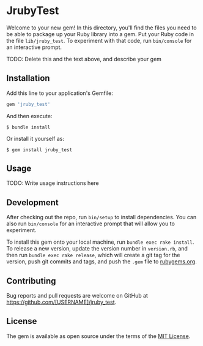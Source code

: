 # JrubyTest

Welcome to your new gem! In this directory, you'll find the files you need to be able to package up your Ruby library into a gem. Put your Ruby code in the file `lib/jruby_test`. To experiment with that code, run `bin/console` for an interactive prompt.

TODO: Delete this and the text above, and describe your gem

## Installation

Add this line to your application's Gemfile:

```ruby
gem 'jruby_test'
```

And then execute:

    $ bundle install

Or install it yourself as:

    $ gem install jruby_test

## Usage

TODO: Write usage instructions here

## Development

After checking out the repo, run `bin/setup` to install dependencies. You can also run `bin/console` for an interactive prompt that will allow you to experiment.

To install this gem onto your local machine, run `bundle exec rake install`. To release a new version, update the version number in `version.rb`, and then run `bundle exec rake release`, which will create a git tag for the version, push git commits and tags, and push the `.gem` file to [rubygems.org](https://rubygems.org).

## Contributing

Bug reports and pull requests are welcome on GitHub at https://github.com/[USERNAME]/jruby_test.


## License

The gem is available as open source under the terms of the [MIT License](https://opensource.org/licenses/MIT).
